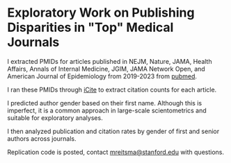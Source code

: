 # Exploratory Work on Publishing Disparities in "Top" Medical Journals

I extracted PMIDs for articles published in NEJM, Nature, JAMA, Health Affairs, Annals of Internal Medicine, JGIM, JAMA Network Open, and American Journal of Epidemiology from 2019-2023 from [pubmed](https://pubmed.ncbi.nlm.nih.gov/).

I ran these PMIDs through [iCite](https://icite.od.nih.gov/analysis) to extract citation counts for each article.

I predicted author gender based on their first name. Although this is imperfect, it is a common approach in large-scale scientometrics and suitable for exploratory analyses.

I then analyzed publication and citation rates by gender of first and senior authors across journals.

Replication code is posted, contact mreitsma@stanford.edu with questions.
